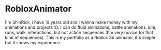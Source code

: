 # RobloxAnimator
I'm ShinRick, i have 16 years old and i wanna make money with my animations and projects :D. I can do fluid animations, battle animations, idle, runs, walk, interactions, but not action sequences (I'm very novice for that kind of sequences).
This is my portfolio as a Roblox 3d animator, it's simple but it shows my experience.
